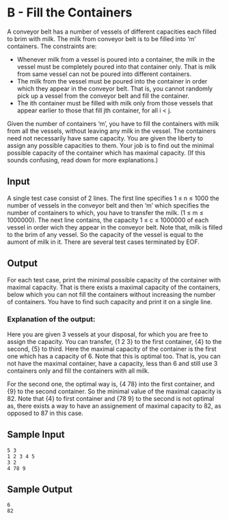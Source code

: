 # B - Fill the Containers

A conveyor belt has a number of vessels of different capacities each filled to brim with milk. The milk
from conveyor belt is to be filled into ‘m’ containers. The constraints are:

- Whenever milk from a vessel is poured into a container, the milk in the vessel must be completely poured into that container only. That is milk from same vessel can not be poured into different containers.
- The milk from the vessel must be poured into the container in order which they appear in the conveyor belt. That is, you cannot randomly pick up a vessel from the conveyor belt and fill the container.
- The ith container must be filled with milk only from those vessels that appear earlier to those that fill jth container, for all i < j.

Given the number of containers ‘m’, you have to fill the containers with milk from all the vessels, without leaving any milk in the vessel. The containers need not necessarily have same capacity. You are given the liberty to assign any possible capacities to them. Your job is to find out the minimal possible capacity of the container which has maximal capacity. (If this sounds confusing, read down for more explanations.)

## Input

A single test case consist of 2 lines. The first line specifies 1 ≤ n ≤ 1000 the number of vessels in the conveyor belt and then ‘m’ which specifies the number of containers to which, you have to transfer the milk. (1 ≤ m ≤ 1000000). The next line contains, the capacity 1 ≤ c ≤ 1000000 of each vessel in order wich they appear in the conveyor belt. Note that, milk is filled to the brim of any vessel. So the capacity of the vessel is equal to the aumont of milk in it. There are several test cases terminated by EOF.

## Output

For each test case, print the minimal possible capacity of the container with maximal capacity. That is there exists a maximal capacity of the containers, below which you can not fill the containers without increasing the number of containers. You have to find such capacity and print it on a single line.

### Explanation of the output:

Here you are given 3 vessels at your disposal, for which you are free to assign the capacity. You can transfer, {1 2 3} to the first container, {4} to the second, {5} to third. Here the maximal capacity of the container is the first one which has a capacity of 6. Note that this is optimal too. That is, you can not have the maximal container, have a capacity, less than 6 and still use 3 containers only and fill the containers with all milk.

For the second one, the optimal way is, {4 78} into the first container, and {9} to the second container. So the minimal value of the maximal capacity is 82. Note that {4} to first container and {78 9} to the second is not optimal as, there exists a way to have an assignement of maximal capacity to 82, as opposed to 87 in this case.

## Sample Input

```
5 3
1 2 3 4 5
3 2
4 78 9
```

## Sample Output

```
6
82
```